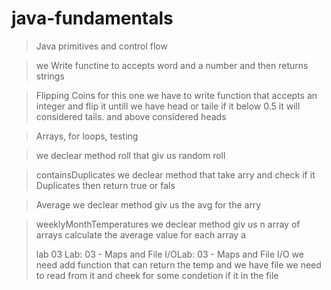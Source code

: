 # java-fundamentals

>  Java primitives and control flow

> we Write functine to accepts word and a number  and then returns strings 

>Flipping Coins
> for this one we have to write function that accepts an integer and flip it untill we have head or taile 
if it below  0.5 it will  considered tails. and above considered heads

> 
> 
> 
> 
> Arrays, for loops, testing

> we declear method roll that giv us random roll

> containsDuplicates we declear method that take arry and check if it Duplicates then return true or fals


> Average we declear method giv us the avg for the arry

> weeklyMonthTemperatures  we declear method giv us n array of arrays calculate the average value for each array a
> 
> 
> 
> lab 03 Lab: 03 - Maps and File I/OLab: 03 - Maps and File I/O
> we need add function that can return the temp and we have file we need to read from it and cheek for some condetion if it in the file 